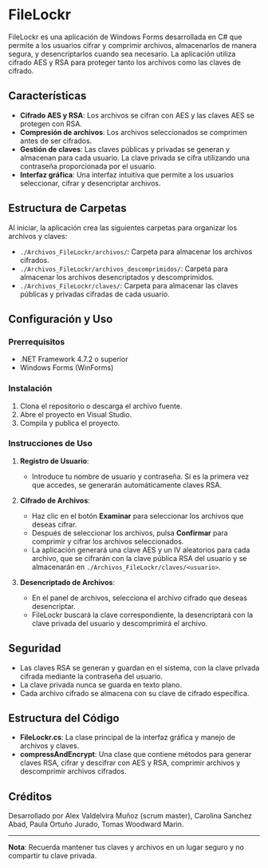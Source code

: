 # FileLockr

FileLockr es una aplicación de Windows Forms desarrollada en C# que permite a los usuarios cifrar y comprimir archivos, almacenarlos de manera segura, y desencriptarlos cuando sea necesario. La aplicación utiliza cifrado AES y RSA para proteger tanto los archivos como las claves de cifrado.

## Características

- **Cifrado AES y RSA**: Los archivos se cifran con AES y las claves AES se protegen con RSA.
- **Compresión de archivos**: Los archivos seleccionados se comprimen antes de ser cifrados.
- **Gestión de claves**: Las claves públicas y privadas se generan y almacenan para cada usuario. La clave privada se cifra utilizando una contraseña proporcionada por el usuario.
- **Interfaz gráfica**: Una interfaz intuitiva que permite a los usuarios seleccionar, cifrar y desencriptar archivos.

## Estructura de Carpetas

Al iniciar, la aplicación crea las siguientes carpetas para organizar los archivos y claves:

- `./Archivos_FileLockr/archivos/`: Carpeta para almacenar los archivos cifrados.
- `./Archivos_FileLockr/archivos_descomprimidos/`: Carpeta para almacenar los archivos desencriptados y descomprimidos.
- `./Archivos_FileLockr/claves/`: Carpeta para almacenar las claves públicas y privadas cifradas de cada usuario.

## Configuración y Uso

### Prerrequisitos

- .NET Framework 4.7.2 o superior
- Windows Forms (WinForms)

### Instalación

1. Clona el repositorio o descarga el archivo fuente.
2. Abre el proyecto en Visual Studio.
3. Compila y publica el proyecto.

### Instrucciones de Uso

1. **Registro de Usuario**:
   - Introduce tu nombre de usuario y contraseña. Si es la primera vez que accedes, se generarán automáticamente claves RSA.
   
2. **Cifrado de Archivos**:
   - Haz clic en el botón **Examinar** para seleccionar los archivos que deseas cifrar.
   - Después de seleccionar los archivos, pulsa **Confirmar** para comprimir y cifrar los archivos seleccionados.
   - La aplicación generará una clave AES y un IV aleatorios para cada archivo, que se cifrarán con la clave pública RSA del usuario y se almacenarán en `./Archivos_FileLockr/claves/<usuario>`.

3. **Desencriptado de Archivos**:
   - En el panel de archivos, selecciona el archivo cifrado que deseas desencriptar.
   - FileLockr buscará la clave correspondiente, la desencriptará con la clave privada del usuario y descomprimirá el archivo.

## Seguridad

- Las claves RSA se generan y guardan en el sistema, con la clave privada cifrada mediante la contraseña del usuario.
- La clave privada nunca se guarda en texto plano.
- Cada archivo cifrado se almacena con su clave de cifrado específica.

## Estructura del Código

- **FileLockr.cs**: La clase principal de la interfaz gráfica y manejo de archivos y claves.
- **compressAndEncrypt**: Una clase que contiene métodos para generar claves RSA, cifrar y descifrar con AES y RSA, comprimir archivos y descomprimir archivos cifrados.

## Créditos

Desarrollado por Alex Valdelvira Muñoz (scrum master), Carolina Sanchez Abad, Paula Ortuño Jurado, Tomas Woodward Marin.

---

**Nota**: Recuerda mantener tus claves y archivos en un lugar seguro y no compartir tu clave privada.
